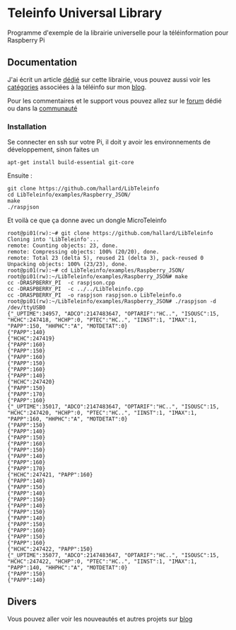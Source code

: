 # Teleinfo Universal Library

Programme d'exemple de la librairie universelle pour la téléinformation pour Raspberry Pi

## Documentation
J'ai écrit un article [dédié][10] sur cette librairie, vous pouvez aussi voir les [catégories][6] associées à la téléinfo sur mon [blog][7].

Pour les commentaires et le support vous pouvez allez sur le [forum][8] dédié ou dans la [communauté][9] 

### Installation
Se connecter en ssh sur votre Pi, il doit y avoir les environnements de développement, sinon faites un  

`apt-get install build-essential git-core`

Ensuite :
```
git clone https://github.com/hallard/LibTeleinfo
cd LibTeleinfo/examples/Raspberry_JSON/
make
./raspjson
```

Et voilà ce que ça donne avec un dongle MicroTeleinfo

```
root@pi01(rw):~# git clone https://github.com/hallard/LibTeleinfo
Cloning into 'LibTeleinfo'...
remote: Counting objects: 23, done.
remote: Compressing objects: 100% (20/20), done.
remote: Total 23 (delta 5), reused 21 (delta 3), pack-reused 0
Unpacking objects: 100% (23/23), done.
root@pi01(rw):~# cd LibTeleinfo/examples/Raspberry_JSON/
root@pi01(rw):~/LibTeleinfo/examples/Raspberry_JSON# make
cc -DRASPBERRY_PI  -c raspjson.cpp
cc -DRASPBERRY_PI  -c ../../LibTeleinfo.cpp
cc -DRASPBERRY_PI  -o raspjson raspjson.o LibTeleinfo.o
root@pi01(rw):~/LibTeleinfo/examples/Raspberry_JSON# ./raspjson -d /dev/ttyUSB0
{"_UPTIME":34957, "ADCO":2147483647, "OPTARIF":"HC..", "ISOUSC":15, "HCHC":247418, "HCHP":0, "PTEC":"HC..", "IINST":1, "IMAX":1, "PAPP":150, "HHPHC":"A", "MOTDETAT":0}
{"PAPP":140}
{"HCHC":247419}
{"PAPP":160}
{"PAPP":150}
{"PAPP":160}
{"PAPP":150}
{"PAPP":160}
{"PAPP":140}
{"HCHC":247420}
{"PAPP":150}
{"PAPP":170}
{"PAPP":160}
{"_UPTIME":35017, "ADCO":2147483647, "OPTARIF":"HC..", "ISOUSC":15, "HCHC":247420, "HCHP":0, "PTEC":"HC..", "IINST":1, "IMAX":1, "PAPP":160, "HHPHC":"A", "MOTDETAT":0}
{"PAPP":150}
{"PAPP":140}
{"PAPP":150}
{"PAPP":160}
{"PAPP":150}
{"PAPP":140}
{"PAPP":160}
{"PAPP":170}
{"HCHC":247421, "PAPP":160}
{"PAPP":140}
{"PAPP":150}
{"PAPP":140}
{"PAPP":150}
{"PAPP":140}
{"PAPP":150}
{"PAPP":140}
{"PAPP":150}
{"PAPP":160}
{"PAPP":150}
{"PAPP":160}
{"HCHC":247422, "PAPP":150}
{"_UPTIME":35077, "ADCO":2147483647, "OPTARIF":"HC..", "ISOUSC":15, "HCHC":247422, "HCHP":0, "PTEC":"HC..", "IINST":1, "IMAX":1, "PAPP":140, "HHPHC":"A", "MOTDETAT":0}
{"PAPP":150}
{"PAPP":140}
````

## Divers
Vous pouvez aller voir les nouveautés et autres projets sur [blog][7] 

[6]: https://hallard.me/category/tinfo/
[7]: https://hallard.me
[8]: https://community.hallard.me/category/7
[9]: https://community.hallard.me
[10]: https://hallard.me/libteleinfo

